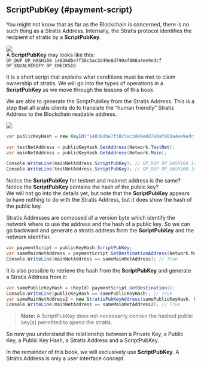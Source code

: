 ## ScriptPubKey {#payment-script}
You might not know that as far as the Blockchain is concerned, there is no such thing as a Stratis Address. Internally, the Stratis protocol identifies the recipient of stratis by a **ScriptPubKey**.  

![](../assets/ScriptPubKey.png)  
A **ScriptPubKey** may looks like this:  
```OP_DUP OP_HASH160 14836dbe7f38c5ac3d49e8d790af808a4ee9edcf OP_EQUALVERIFY OP_CHECKSIG```  

It is a short script that explains what conditions must be met to claim ownership of stratis. We will go into the types of operations in a **ScriptPubKey** as we move through the lessons of this book.  

We are able to generate the ScriptPubKey from the Stratis Address. This is a step that all sratis clients do to translate the “human friendly” Stratis Address to the Blockchain readable address.

![](../assets/StratisAddressToScriptPubKey.png)  

```cs 
var publicKeyHash = new KeyId("14836dbe7f38c5ac3d49e8d790af808a4ee9edcf");

var testNetAddress = publicKeyHash.GetAddress(Network.TestNet);
var mainNetAddress = publicKeyHash.GetAddress(Network.Main);

Console.WriteLine(mainNetAddress.ScriptPubKey); // OP_DUP OP_HASH160 14836dbe7f38c5ac3d49e8d790af808a4ee9edcf OP_EQUALVERIFY OP_CHECKSIG
Console.WriteLine(testNetAddress.ScriptPubKey); // OP_DUP OP_HASH160 14836dbe7f38c5ac3d49e8d790af808a4ee9edcf OP_EQUALVERIFY OP_CHECKSIG
```  

Notice the **ScriptPubKey** for testnet and mainnet address is the same?  
Notice the **ScriptPubKey** contains the hash of the public key?  
We will not go into the details yet, but note that the **ScriptPubKey** appears to have nothing to do with the Stratis Address, but it does show the hash of the public key.  

Stratis Addresses are composed of a version byte which identify the network where to use the address and the hash of a public key. So we can go backward and generate a stratis address from the **ScriptPubKey** and the network identifier.

```cs
var paymentScript = publicKeyHash.ScriptPubKey;
var sameMainNetAddress = paymentScript.GetDestinationAddress(Network.Main);
Console.WriteLine(mainNetAddress == sameMainNetAddress); // True
```   

It is also possible to retrieve the hash from the **ScriptPubKey** and generate a Stratis Address from it:  

```cs
var samePublicKeyHash = (KeyId) paymentScript.GetDestination();
Console.WriteLine(publicKeyHash == samePublicKeyHash); // True
var sameMainNetAddress2 = new StratisPubKeyAddress(samePublicKeyHash, Network.Main);
Console.WriteLine(mainNetAddress == sameMainNetAddress2); // True
```   

> **Note:** A ScriptPubKey does not necessarily contain the hashed public key(s) permitted to spend the stratis.  

So now you understand the relationship between a Private Key, a Public Key, a Public Key Hash, a Stratis Address and a ScriptPubKey.

In the remainder of this book, we will exclusively use **ScriptPubKey**. A Stratis Address is only a user interface concept.
